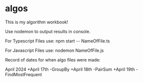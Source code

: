 # algos

This is my algorithm workbook!

Use nodemon to output results in console.

For Typescript Files use:
npm start -- NameOfFile.ts

For Javascript Files use:
nodemon NameOfFile.js

Record of dates for when algo files were made:

April 2024
+April 17th
-GroupBy
+April 18th
-PairSum
+April 19th
-FindMostFrequent